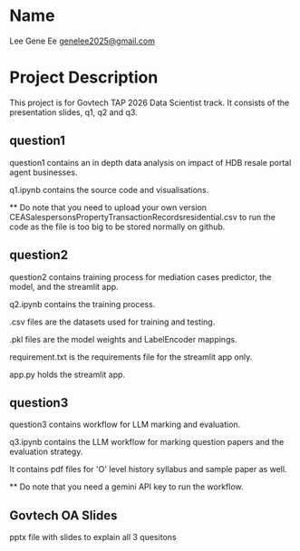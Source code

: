# Name
Lee Gene Ee
genelee2025@gmail.com

# Project Description
This project is for Govtech TAP 2026 Data Scientist track. It consists of the presentation slides, q1, q2 and q3.

## question1
question1 contains an in depth data analysis on impact of HDB resale portal agent businesses.

q1.ipynb contains the source code and visualisations.

** Do note that you need to upload your own version CEASalespersonsPropertyTransactionRecordsresidential.csv to run the code as the file is too big to be stored normally on github.

## question2
question2 contains training process for mediation cases predictor, the model, and the streamlit app.

q2.ipynb contains the training process.

.csv files are the datasets used for training and testing.

.pkl files are the model weights and LabelEncoder mappings.

requirement.txt is the requirements file for the streamlit app only.

app.py holds the streamlit app.

## question3
question3 contains workflow for LLM marking and evaluation.

q3.ipynb contains the LLM workflow for marking question papers and the evaluation strategy.

It contains pdf files for 'O' level history syllabus and sample paper as well.

** Do note that you need a gemini API key to run the workflow.

## Govtech OA Slides
pptx file with slides to explain all 3 quesitons
